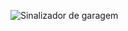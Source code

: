 ![Sinalizador de garagem](https://github.com/user-attachments/assets/779d4b92-d0c8-49b9-b0b7-6229623f3ca5)
